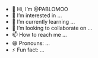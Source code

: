 - 👋 Hi, I’m @PABLOMOO
- 👀 I’m interested in ...
- 🌱 I’m currently learning ...
- 💞️ I’m looking to collaborate on ...
- 📫 How to reach me ...
- 😄 Pronouns: ...
- ⚡ Fun fact: ...

<!---
PABLOMOO/PABLOMOO is a ✨ special ✨ repository because its `README.md` (this file) appears on your GitHub profile.
You can click the Preview link to take a look at your changes.
--->
